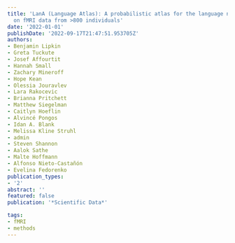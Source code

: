 ```yaml
---
title: 'LanA (Language Atlas): A probabilistic atlas for the language network based
  on fMRI data from >800 individuals'
date: '2022-01-01'
publishDate: '2022-09-17T21:47:51.953705Z'
authors:
- Benjamin Lipkin
- Greta Tuckute
- Josef Affourtit
- Hannah Small
- Zachary Mineroff
- Hope Kean
- Olessia Jouravlev
- Lara Rakocevic
- Brianna Pritchett
- Matthew Siegelman
- Caitlyn Hoeflin
- Alvincé Pongos
- Idan A. Blank
- Melissa Kline Struhl
- admin
- Steven Shannon
- Aalok Sathe
- Malte Hoffmann
- Alfonso Nieto-Castañón
- Evelina Fedorenko
publication_types:
- '2'
abstract: ''
featured: false
publication: '*Scientific Data*'

tags:
- fMRI
- methods
---
```

